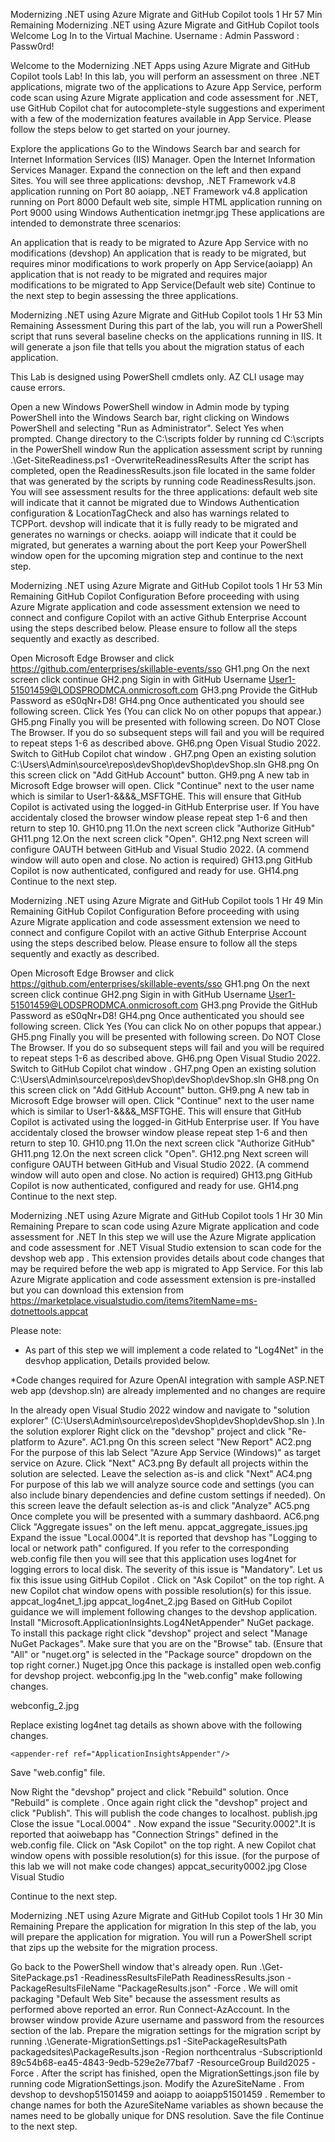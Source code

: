 Modernizing .NET using Azure Migrate and GitHub Copilot tools
1 Hr 57 Min Remaining 
Modernizing .NET using Azure Migrate and GitHub Copilot tools
Welcome
Log In to the Virtual Machine.
Username : Admin
Password : Passw0rd!

Welcome to the Modernizing .NET Apps using Azure Migrate and GitHub Copilot tools Lab! In this lab, you will perform an assessment on three .NET applications, migrate two of the applications to Azure App Service, perform code scan using Azure Migrate application and code assessment for .NET, use GitHub Copilot chat for autocomplete-style suggestions and experiment with a few of the modernization features available in App Service. Please follow the steps below to get started on your journey.

Explore the applications
Go to the Windows Search bar and search for Internet Information Services (IIS) Manager. Open the Internet Information Services Manager.
Expand the connection on the left and then expand Sites. You will see three applications:
devshop, .NET Framework v4.8 application running on Port 80
aoiapp, .NET Framework v4.8 application running on Port 8000
Default web site, simple HTML application running on Port 9000 using Windows Authentication inetmgr.jpg
These applications are intended to demonstrate three scenarios:

An application that is ready to be migrated to Azure App Service with no modifications (devshop)
An application that is ready to be migrated, but requires minor modifications to work properly on App Service(aoiapp)
An application that is not ready to be migrated and requires major modifications to be migrated to App Service(Default web site)
Continue to the next step to begin assessing the three applications.

Modernizing .NET using Azure Migrate and GitHub Copilot tools
1 Hr 53 Min Remaining 
Assessment
During this part of the lab, you will run a PowerShell script that runs several baseline checks on the applications running in IIS. It will generate a json file that tells you about the migration status of each application.

This Lab is designed using PowerShell cmdlets only. AZ CLI usage may cause errors.

Open a new Windows PowerShell window in Admin mode by typing PowerShell into the Windows Search bar, right clicking on Windows PowerShell and selecting "Run as Administrator". Select Yes when prompted.
Change directory to the C:\scripts folder by running cd C:\scripts in the PowerShell window
Run the application assessment script by running .\Get-SiteReadiness.ps1 -OverwriteReadinessResults
After the script has completed, open the ReadinessResults.json file located in the same folder that was generated by the scripts by running code ReadinessResults.json.
You will see assessment results for the three applications:
default web site will indicate that it cannot be migrated due to Windows Authentication configuration & LocationTagCheck and also has warnings related to TCPPort.
devshop will indicate that it is fully ready to be migrated and generates no warnings or checks.
aoiapp will indicate that it could be migrated, but generates a warning about the port
Keep your PowerShell window open for the upcoming migration step and continue to the next step.


Modernizing .NET using Azure Migrate and GitHub Copilot tools
1 Hr 53 Min Remaining 
GitHub Copilot Configuration
Before proceeding with using Azure Migrate application and code assessment extension we need to connect and configure Copilot with an active Github Enterprise Account using the steps described below. Please ensure to follow all the steps sequently and exactly as described.

Open Microsoft Edge Browser and click https://github.com/enterprises/skillable-events/sso
GH1.png
On the next screen click continue
GH2.png
Sigin in with GitHub Username User1-51501459@LODSPRODMCA.onmicrosoft.com
GH3.png
Provide the GitHub Password as eS0qNr+D8!
GH4.png
Once authenticated you should see following screen. Click Yes (You can click No on other popups that appear.)
GH5.png
Finally you will be presented with following screen. Do NOT Close The Browser. If you do so subsequent steps will fail and you will be required to repeat steps 1-6 as described above.
GH6.png
Open Visual Studio 2022. Switch to GitHub Copilot chat window .
GH7.png
Open an existing solution C:\Users\Admin\source\repos\devShop\devShop\devShop.sln
GH8.png
On this screen click on "Add GitHub Account" button.
GH9.png
A new tab in Microsoft Edge browser will open. Click "Continue" next to the user name which is similar to User1-&&&&_MSFTGHE. This will ensure that GitHub Copilot is activated using the logged-in GitHub Enterprise user. If You have accidentaly closed the browser window please repeat step 1-6 and then return to step 10.
GH10.png
11.On the next screen click "Authorize GitHub"
GH11.png
12.On the next screen click "Open".
GH12.png
Next screen will configure OAUTH between GitHub and Visual Studio 2022. (A commend window will auto open and close. No action is required)
GH13.png
GitHub Copilot is now authenticated, configured and ready for use.
GH14.png
Continue to the next step.

Modernizing .NET using Azure Migrate and GitHub Copilot tools
1 Hr 49 Min Remaining 
GitHub Copilot Configuration
Before proceeding with using Azure Migrate application and code assessment extension we need to connect and configure Copilot with an active Github Enterprise Account using the steps described below. Please ensure to follow all the steps sequently and exactly as described.

Open Microsoft Edge Browser and click https://github.com/enterprises/skillable-events/sso
GH1.png
On the next screen click continue
GH2.png
Sigin in with GitHub Username User1-51501459@LODSPRODMCA.onmicrosoft.com
GH3.png
Provide the GitHub Password as eS0qNr+D8!
GH4.png
Once authenticated you should see following screen. Click Yes (You can click No on other popups that appear.)
GH5.png
Finally you will be presented with following screen. Do NOT Close The Browser. If you do so subsequent steps will fail and you will be required to repeat steps 1-6 as described above.
GH6.png
Open Visual Studio 2022. Switch to GitHub Copilot chat window .
GH7.png
Open an existing solution C:\Users\Admin\source\repos\devShop\devShop\devShop.sln
GH8.png
On this screen click on "Add GitHub Account" button.
GH9.png
A new tab in Microsoft Edge browser will open. Click "Continue" next to the user name which is similar to User1-&&&&_MSFTGHE. This will ensure that GitHub Copilot is activated using the logged-in GitHub Enterprise user. If You have accidentaly closed the browser window please repeat step 1-6 and then return to step 10.
GH10.png
11.On the next screen click "Authorize GitHub"
GH11.png
12.On the next screen click "Open".
GH12.png
Next screen will configure OAUTH between GitHub and Visual Studio 2022. (A commend window will auto open and close. No action is required)
GH13.png
GitHub Copilot is now authenticated, configured and ready for use.
GH14.png
Continue to the next step.


Modernizing .NET using Azure Migrate and GitHub Copilot tools
1 Hr 30 Min Remaining 
Prepare to scan code using Azure Migrate application and code assessment for .NET
In this step we will use the Azure Migrate application and code assessment for .NET Visual Studio extension to scan code for the devshop web app . This extension provides details about code changes that may be required before the web app is migrated to App Service. For this lab Azure Migrate application and code assessment extension is pre-installed but you can download this extension from https://marketplace.visualstudio.com/items?itemName=ms-dotnettools.appcat

Please note:
* As part of this step we will implement a code related to "Log4Net" in the desvhop application, Details provided below.

*Code changes required for Azure OpenAI integration with sample ASP.NET web app (devshop.sln) are already implemented and no changes are require



In the already open Visual Studio 2022 window and navigate to "solution explorer" (C:\Users\Admin\source\repos\devShop\devShop\devShop.sln ).In the solution explorer Right click on the "devshop" project and click "Re-platform to Azure".
AC1.png
On this screen select "New Report"
AC2.png
For the purpose of this lab Select "Azure App Service (Windows)" as target service on Azure. Click "Next"
AC3.png
By default all projects within the solution are selected. Leave the selection as-is and click "Next"
AC4.png
For purpose of this lab we will analyze source code and settings (you can also include binary dependencies and define custom settings if needed). On this screen leave the default selection as-is and click "Analyze"
AC5.png
Once complete you will be presented with a summary dashbaord.
AC6.png
Click "Aggregate issues" on the left menu.
appcat_aggregate_issues.jpg
Expand the issue "Local.0004".It is reported that devshop has "Logging to local or network path" configured. If you refer to the corresponding web.config file then you will see that this application uses log4net for logging errors to local disk. The severity of this issue is "Mandatory".
Let us fix this issue using GitHub Copilot . Click on "Ask Copilot" on the top right. A new Copilot chat window opens with possible resolution(s) for this issue.
appcat_log4net_1.jpg
appcat_log4net_2.jpg
Based on GitHub Copilot guidance we will implement following changes to the devshop application.
Install "Microsoft.ApplicationInsights.Log4NetAppender" NuGet package. To install this package right click "devshop" project and select "Manage NuGet Packages". Make sure that you are on the "Browse" tab. (Ensure that "All" or "nuget.org" is selected in the "Package source" dropdown on the top right corner.)
Nuget.jpg
Once this package is installed open web.config for devshop project.
webconfig.jpg
In the "web.config" make following changes.

webconfig_2.jpg

Replace existing log4net tag details as shown above with the following changes.

<log4net debug="true">

 <appender name="ApplicationInsightsAppender" type="Microsoft.ApplicationInsights.Log4NetAppender.ApplicationInsightsAppender, Microsoft.ApplicationInsights.Log4NetAppender">
  <layout type="log4net.Layout.PatternLayout">
      <conversionPattern value="%date [%thread] %-5level %logger - %message%newline" />
  </layout>
 </appender>

<root>
    <level value="ALL" />

    <appender-ref ref="ApplicationInsightsAppender"/>

</root>
    </log4net>
Save "web.config" file.

Now Right the "devshop" project and click "Rebuild" solution.
Once "Rebuild" is complete . Once again right click the "devshop" project and click "Publish". This will publish the code changes to localhost.
publish.jpg
Close the issue "Local.0004" . Now expand the issue "Security.0002".It is reported that aoiwebapp has "Connection Strings" defined in the web.config file. Click on "Ask Copilot" on the top right. A new Copilot chat window opens with possible resolution(s) for this issue. (for the purpose of this lab we will not make code changes)
appcat_security0002.jpg
Close Visual Studio

Continue to the next step.

Modernizing .NET using Azure Migrate and GitHub Copilot tools
1 Hr 30 Min Remaining 
Prepare the application for migration
In this step of the lab, you will prepare the application for migration. You will run a PowerShell script that zips up the website for the migration process.

Go back to the PowerShell window that's already open. Run .\Get-SitePackage.ps1 -ReadinessResultsFilePath ReadinessResults.json -PackageResultsFileName "PackageResults.json" -Force . We will omit packaging "Default Web Site" because the assessment results as performed above reported an error.
Run Connect-AzAccount. In the browser window provide Azure username and password from the resources section of the lab.
Prepare the migration settings for the migration script by running .\Generate-MigrationSettings.ps1 -SitePackageResultsPath packagedsites\PackageResults.json -Region northcentralus -SubscriptionId 89c54b68-ea45-4843-9edb-529e2e77baf7 -ResourceGroup Build2025 -Force .
After the script has finished, open the MigrationSettings.json file by running code MigrationSettings.json. Modify the AzureSiteName . From devshop to devshop51501459 and aoiapp to aoiapp51501459 . Remember to change names for both the AzureSiteName variables as shown because the names need to be globally unique for DNS resolution.
Save the file
Continue to the next step.

